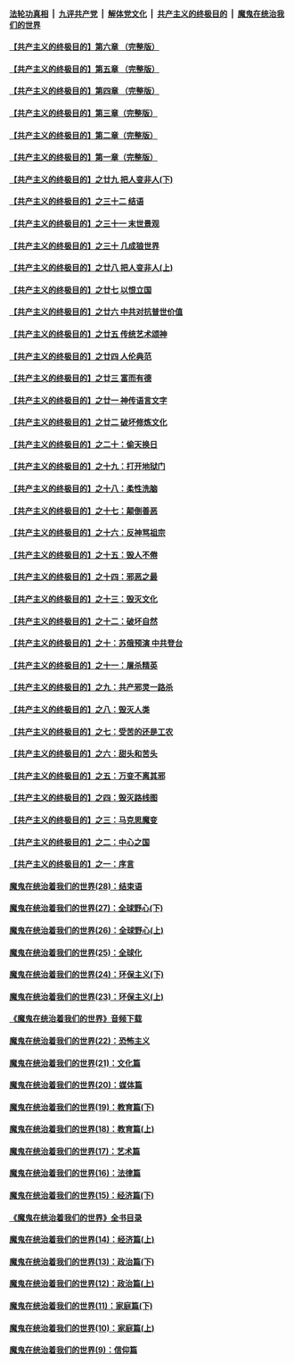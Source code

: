 ####  [法轮功真相](../../../../basic/blob/master/README.md?t=05190131) &nbsp;|&nbsp; [九评共产党](../../../../9ping.md/blob/master/README.md?t=05190131) &nbsp;|&nbsp; [解体党文化](../../../../jtdwh.md/blob/master/README.md?t=05190131)  &nbsp;|&nbsp; [共产主义的终极目的](../../../../gczydzjmd.md/blob/master/README.md?t=05190131) &nbsp;|&nbsp; [魔鬼在统治我们的世界](../../../../mgztzwmdsj.md/blob/master/README.md?t=05190131) 

#### [【共产主义的终极目的】第六章 （完整版）](../pages/nsc422/n11428913.md?t=05190131) 

#### [【共产主义的终极目的】第五章 （完整版）](../pages/nsc422/n11428912.md?t=05190131) 

#### [【共产主义的终极目的】第四章 （完整版）](../pages/nsc422/n11428907.md?t=05190131) 

#### [【共产主义的终极目的】第三章（完整版）](../pages/nsc422/n11428848.md?t=05190131) 

#### [【共产主义的终极目的】第二章（完整版）](../pages/nsc422/n11428831.md?t=05190131) 

#### [【共产主义的终极目的】第一章（完整版）](../pages/nsc422/n11417651.md?t=05190131) 

#### [【共产主义的终极目的】之廿九 把人变非人(下)](../pages/nsc422/n11344140.md?t=05190131) 

#### [【共产主义的终极目的】之三十二 结语](../pages/nsc422/n11360535.md?t=05190131) 

#### [【共产主义的终极目的】之三十一 末世景观](../pages/nsc422/n11351129.md?t=05190131) 

#### [【共产主义的终极目的】之三十 几成狼世界](../pages/nsc422/n11348280.md?t=05190131) 

#### [【共产主义的终极目的】之廿八 把人变非人(上)](../pages/nsc422/n11340492.md?t=05190131) 

#### [【共产主义的终极目的】之廿七 以恨立国](../pages/nsc422/n11336944.md?t=05190131) 

#### [【共产主义的终极目的】之廿六 中共对抗普世价值](../pages/nsc422/n11324785.md?t=05190131) 

#### [【共产主义的终极目的】之廿五 传统艺术颂神](../pages/nsc422/n11296396.md?t=05190131) 

#### [【共产主义的终极目的】之廿四 人伦典范](../pages/nsc422/n11296397.md?t=05190131) 

#### [【共产主义的终极目的】之廿三 富而有德](../pages/nsc422/n11283598.md?t=05190131) 

#### [【共产主义的终极目的】之廿一 神传语言文字](../pages/nsc422/n11263265.md?t=05190131) 

#### [【共产主义的终极目的】之廿二 破坏修炼文化](../pages/nsc422/n11245728.md?t=05190131) 

#### [【共产主义的终极目的】之二十：偷天换日](../pages/nsc422/n11238846.md?t=05190131) 

#### [【共产主义的终极目的】之十九：打开地狱门](../pages/nsc422/n11206376.md?t=05190131) 

#### [【共产主义的终极目的】之十八：柔性洗脑](../pages/nsc422/n11199994.md?t=05190131) 

#### [【共产主义的终极目的】之十七：颠倒善恶](../pages/nsc422/n11179782.md?t=05190131) 

#### [【共产主义的终极目的】之十六：反神骂祖宗](../pages/nsc422/n11166798.md?t=05190131) 

#### [【共产主义的终极目的】之十五：毁人不倦](../pages/nsc422/n11166792.md?t=05190131) 

#### [【共产主义的终极目的】之十四：邪恶之最](../pages/nsc422/n11150249.md?t=05190131) 

#### [【共产主义的终极目的】之十三：毁灭文化](../pages/nsc422/n11135227.md?t=05190131) 

#### [【共产主义的终极目的】之十二：破坏自然](../pages/nsc422/n11135214.md?t=05190131) 

#### [【共产主义的终极目的】之十：苏俄预演 中共登台](../pages/nsc422/n11118424.md?t=05190131) 

#### [【共产主义的终极目的】之十一：屠杀精英](../pages/nsc422/n11118442.md?t=05190131) 

#### [【共产主义的终极目的】之九：共产邪灵一路杀](../pages/nsc422/n11114139.md?t=05190131) 

#### [【共产主义的终极目的】之八：毁灭人类](../pages/nsc422/n11108503.md?t=05190131) 

#### [【共产主义的终极目的】之七：受苦的还是工农](../pages/nsc422/n11101809.md?t=05190131) 

#### [【共产主义的终极目的】之六：甜头和苦头](../pages/nsc422/n11096971.md?t=05190131) 

#### [【共产主义的终极目的】之五：万变不离其邪](../pages/nsc422/n11091285.md?t=05190131) 

#### [【共产主义的终极目的】之四：毁灭路线图](../pages/nsc422/n11086284.md?t=05190131) 

#### [【共产主义的终极目的】之三：马克思魔变](../pages/nsc422/n11061941.md?t=05190131) 

#### [【共产主义的终极目的】之二：中心之国](../pages/nsc422/n11047728.md?t=05190131) 

#### [【共产主义的终极目的】之一：序言](../pages/nsc422/n11086077.md?t=05190131) 

#### [魔鬼在统治着我们的世界(28)：结束语](../pages/nsc422/n10936246.md?t=05190131) 

#### [魔鬼在统治着我们的世界(27)：全球野心(下)](../pages/nsc422/n10928319.md?t=05190131) 

#### [魔鬼在统治着我们的世界(26)：全球野心(上)](../pages/nsc422/n10900318.md?t=05190131) 

#### [魔鬼在统治着我们的世界(25)：全球化](../pages/nsc422/n10788205.md?t=05190131) 

#### [魔鬼在统治着我们的世界(24)：环保主义(下)](../pages/nsc422/n10695307.md?t=05190131) 

#### [魔鬼在统治着我们的世界(23)：环保主义(上)](../pages/nsc422/n10688613.md?t=05190131) 

#### [《魔鬼在统治着我们的世界》音频下载](../pages/nsc422/n10635553.md?t=05190131) 

#### [魔鬼在统治着我们的世界(22)：恐怖主义](../pages/nsc422/n10614727.md?t=05190131) 

#### [魔鬼在统治着我们的世界(21)：文化篇](../pages/nsc422/n10597706.md?t=05190131) 

#### [魔鬼在统治着我们的世界(20)：媒体篇](../pages/nsc422/n10586579.md?t=05190131) 

#### [魔鬼在统治着我们的世界(19)：教育篇(下)](../pages/nsc422/n10564808.md?t=05190131) 

#### [魔鬼在统治着我们的世界(18)：教育篇(上)](../pages/nsc422/n10526970.md?t=05190131) 

#### [魔鬼在统治着我们的世界(17)：艺术篇](../pages/nsc422/n10499093.md?t=05190131) 

#### [魔鬼在统治着我们的世界(16)：法律篇](../pages/nsc422/n10485969.md?t=05190131) 

#### [魔鬼在统治着我们的世界(15)：经济篇(下)](../pages/nsc422/n10469975.md?t=05190131) 

#### [《魔鬼在统治着我们的世界》全书目录](../pages/nsc422/n10464261.md?t=05190131) 

#### [魔鬼在统治着我们的世界(14)：经济篇(上)](../pages/nsc422/n10457370.md?t=05190131) 

#### [魔鬼在统治着我们的世界(13)：政治篇(下)](../pages/nsc422/n10448270.md?t=05190131) 

#### [魔鬼在统治着我们的世界(12)：政治篇(上)](../pages/nsc422/n10444576.md?t=05190131) 

#### [魔鬼在统治着我们的世界(11)：家庭篇(下)](../pages/nsc422/n10440961.md?t=05190131) 

#### [魔鬼在统治着我们的世界(10)：家庭篇(上)](../pages/nsc422/n10435448.md?t=05190131) 

#### [魔鬼在统治着我们的世界(9)：信仰篇](../pages/nsc422/n10432159.md?t=05190131) 

